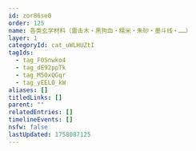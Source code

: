 ```yaml
---
id: zor86se0
order: 125
name: 各类玄学材料（雷击木・黑狗血・糯米・朱砂・墨斗线・……）
layer: 1
categoryId: cat_uWLHUZtI
tagIds:
  - tag_F0Snwko4
  - tag_dE92ppTk
  - tag_M5OxQGqr
  - tag_yEEL0_kW
aliases: []
titledLinks: []
parent: ""
relatedEntries: []
timelineEvents: []
nsfw: false
lastUpdated: 1758087125
---
```



